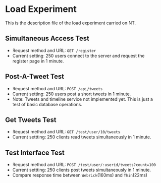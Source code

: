 # Load Experiment

This is the description file of the load experiment carried on NT.

## Simultaneous Access Test

* Request method and URL: `GET /register`
* Current setting: 250 users connect to the server and request the register page in 1 minute.
  
## Post-A-Tweet Test

* Request method and URL: `POST /api/tweets`
* Current setting: 250 users post a short tweets in 1 minute.
* Note: Tweets and timeline service not implemented yet. This is just a test of basic database operations.

## Get Tweets Test

* Request method and URL: `GET /test/user/10/tweets`
* Current settting: 250 clients read tweets simultaneously in 1 minute.

## Test Interface Test

* Request method and URL: `POST /test/user/:userid/tweets?count=100`
* Current settting: 250 clients post tweets simultaneously in 1 minute.
* Compare response time between `Webrick`(160ms) and `Thin`(22ms)
